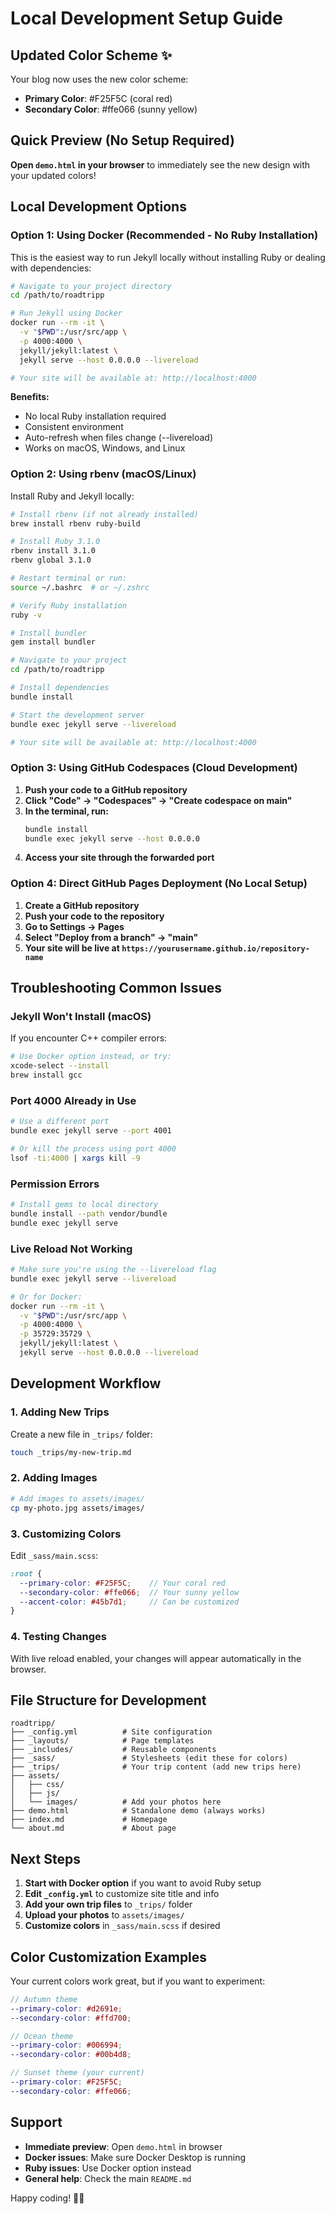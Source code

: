 # Local Development Setup Guide

## Updated Color Scheme ✨
Your blog now uses the new color scheme:
- **Primary Color**: #F25F5C (coral red)
- **Secondary Color**: #ffe066 (sunny yellow)

## Quick Preview (No Setup Required)

**Open `demo.html` in your browser** to immediately see the new design with your updated colors!

## Local Development Options

### Option 1: Using Docker (Recommended - No Ruby Installation)

This is the easiest way to run Jekyll locally without installing Ruby or dealing with dependencies:

```bash
# Navigate to your project directory
cd /path/to/roadtripp

# Run Jekyll using Docker
docker run --rm -it \
  -v "$PWD":/usr/src/app \
  -p 4000:4000 \
  jekyll/jekyll:latest \
  jekyll serve --host 0.0.0.0 --livereload

# Your site will be available at: http://localhost:4000
```

**Benefits:**
- No local Ruby installation required
- Consistent environment
- Auto-refresh when files change (--livereload)
- Works on macOS, Windows, and Linux

### Option 2: Using rbenv (macOS/Linux)

Install Ruby and Jekyll locally:

```bash
# Install rbenv (if not already installed)
brew install rbenv ruby-build

# Install Ruby 3.1.0
rbenv install 3.1.0
rbenv global 3.1.0

# Restart terminal or run:
source ~/.bashrc  # or ~/.zshrc

# Verify Ruby installation
ruby -v

# Install bundler
gem install bundler

# Navigate to your project
cd /path/to/roadtripp

# Install dependencies
bundle install

# Start the development server
bundle exec jekyll serve --livereload

# Your site will be available at: http://localhost:4000
```

### Option 3: Using GitHub Codespaces (Cloud Development)

1. **Push your code to a GitHub repository**
2. **Click "Code" → "Codespaces" → "Create codespace on main"**
3. **In the terminal, run:**
   ```bash
   bundle install
   bundle exec jekyll serve --host 0.0.0.0
   ```
4. **Access your site through the forwarded port**

### Option 4: Direct GitHub Pages Deployment (No Local Setup)

1. **Create a GitHub repository**
2. **Push your code to the repository**
3. **Go to Settings → Pages**
4. **Select "Deploy from a branch" → "main"**
5. **Your site will be live at `https://yourusername.github.io/repository-name`**

## Troubleshooting Common Issues

### Jekyll Won't Install (macOS)
If you encounter C++ compiler errors:
```bash
# Use Docker option instead, or try:
xcode-select --install
brew install gcc
```

### Port 4000 Already in Use
```bash
# Use a different port
bundle exec jekyll serve --port 4001

# Or kill the process using port 4000
lsof -ti:4000 | xargs kill -9
```

### Permission Errors
```bash
# Install gems to local directory
bundle install --path vendor/bundle
bundle exec jekyll serve
```

### Live Reload Not Working
```bash
# Make sure you're using the --livereload flag
bundle exec jekyll serve --livereload

# Or for Docker:
docker run --rm -it \
  -v "$PWD":/usr/src/app \
  -p 4000:4000 \
  -p 35729:35729 \
  jekyll/jekyll:latest \
  jekyll serve --host 0.0.0.0 --livereload
```

## Development Workflow

### 1. Adding New Trips
Create a new file in `_trips/` folder:
```bash
touch _trips/my-new-trip.md
```

### 2. Adding Images
```bash
# Add images to assets/images/
cp my-photo.jpg assets/images/
```

### 3. Customizing Colors
Edit `_sass/main.scss`:
```scss
:root {
  --primary-color: #F25F5C;    // Your coral red
  --secondary-color: #ffe066;  // Your sunny yellow
  --accent-color: #45b7d1;     // Can be customized
}
```

### 4. Testing Changes
With live reload enabled, your changes will appear automatically in the browser.

## File Structure for Development

```
roadtripp/
├── _config.yml          # Site configuration
├── _layouts/            # Page templates
├── _includes/           # Reusable components
├── _sass/               # Stylesheets (edit these for colors)
├── _trips/              # Your trip content (add new trips here)
├── assets/
│   ├── css/
│   ├── js/
│   └── images/          # Add your photos here
├── demo.html            # Standalone demo (always works)
├── index.md             # Homepage
└── about.md             # About page
```

## Next Steps

1. **Start with Docker option** if you want to avoid Ruby setup
2. **Edit `_config.yml`** to customize site title and info
3. **Add your own trip files** to `_trips/` folder
4. **Upload your photos** to `assets/images/`
5. **Customize colors** in `_sass/main.scss` if desired

## Color Customization Examples

Your current colors work great, but if you want to experiment:

```scss
// Autumn theme
--primary-color: #d2691e;
--secondary-color: #ffd700;

// Ocean theme  
--primary-color: #006994;
--secondary-color: #00b4d8;

// Sunset theme (your current)
--primary-color: #F25F5C;
--secondary-color: #ffe066;
```

## Support

- **Immediate preview**: Open `demo.html` in browser
- **Docker issues**: Make sure Docker Desktop is running
- **Ruby issues**: Use Docker option instead
- **General help**: Check the main `README.md`

Happy coding! 🚗✨ 